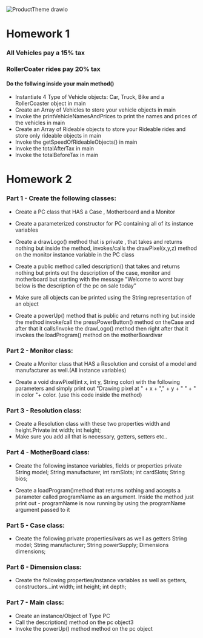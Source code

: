 ![ProductTheme drawio](https://user-images.githubusercontent.com/10773482/191823842-cb6f2f6c-7726-466f-a0f1-d980ea9abdec.png)

# Homework 1

### All Vehicles pay a 15% tax
### RollerCoater rides pay 20% tax

#### Do the follwing inside your main method()

-  Instantiate 4 Type of Vehicle objects: Car, Truck,  Bike and a RollerCoaster object in main
-  Create an Array of Vehicles to store your vehicle objects in main
-  Invoke the printVehicleNamesAndPrices to print the names and prices of the vehicles in main
- Create an Array of Rideable objects to store your Rideable rides and store only rideable objects in main
- Invoke the getSpeedOfRideableObjects() in main
- Invoke the totalAfterTax in main
- Invoke the totalBeforeTax in main


# Homework 2

### Part 1 - Create the following classes:

- Create a PC class that HAS a Case , Motherboard and a Monitor

- Create a parameterized constructor for PC containing all of its instance variables

- Create a drawLogo() method that is private , that takes and returns nothing but inside the method, invokes/calls the drawPixel(x,y,z) method on the monitor instance variable in the PC class

- Create a public method called description() that takes and returns nothing but prints out the description of the case, monitor and motherboard but starting with the message
 "Welcome to worst buy below is the description of the pc on sale today"


- Make sure all objects can be printed using the String representation of an object

- Create a powerUp() method that is public and returns nothing but inside the method invoke/call the pressPowerButton() method on theCase and after that it calls/invoke the drawLogo() method then right after that it invokes the​ loadProgram() method on the motherBoard ​ivar

### Part 2 - Monitor class:


- Create a Monitor class that HAS a Resolution  and consist of a model and manufacturer as well.(All instance variables)

- Create a void drawPixel(int x, int y, String color) with the following parameters and simply print out "Drawing pixel at " + x + "," + y + " " + " in color "+ color. (use this code inside the method)

### Part 3 - Resolution class:


- Create a Resolution class with these two properties width and height.Private int width; int height;
- Make sure you add all that is necessary, getters, setters etc..

### Part 4 - MotherBoard class:


- Create the following instance variables, fields or properties private String model; String manufacturer, int ramSlots; int cardSlots; String bios;

- Create a loadProgram()method that returns nothing and accepts a parameter called programName as an argument. Inside the method just print out - programName is now running by using the programName argument passed to it

### Part 5 - Case class:

- Create the following private properties/ivars as well as getters String model; String manufacturer; String powerSupply; Dimensions dimensions;

### Part 6 - Dimension class:
- Create the following properties/instance variables as well as getters, constructors...int width; int height; int depth;

### Part 7 - Main class:
- Create an instance/Object of Type PC
- Call the description() method on the pc object3 
- Invoke the powerUp() method method on the pc object

